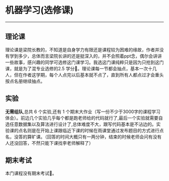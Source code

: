 <script setup>
import CourseInfo from '../../../.vitepress/components/CourseInfo.vue'
</script>

# 机器学习(选修课)

---

<CourseInfo
  :credits="2.5"
  :hours="48"
  :year="2024"
  :breakdown="{
    '平时成绩': '?',
    '实验成绩': '?'
  }"
  examType="非考试类"
/>

## 理论课

理论课是梁院长教的，不知道是自身学力有限还是课程较为困难的缘故，作者并没有学到多少，总体而言梁院长讲的还是挺深入的，并不会照着ppt念，偶尔会讲讲一些故事，感兴趣的同学可选修这门课学习。我选这门课纯粹只是因为只抢到这门课，就是为了混专业选修的2.5 学分🤤。理论课每一节都会抽点，基本一次十几人，但在作者这学期，每个人点完以后基本就不点了，直到所有人都点过才会重头按点名册继续抽点。

## 实验

**无需组队**,总共 6 个实验,还有 1 个期末大作业（写一份不少于3000字的课程学习体会）。前边几个实验几乎每个都是跑老师给的代码就行了,最后一个实验就需要自选任意数据集以及算法进行设计了,总体难度不大，跟写代码基本是不沾边的。实验课的点名则是在开始上课跟临近下课的时候在雨课堂通过发布题目的方式进行点名，没答的算旷课。（回答的时间大概只有一两分钟，结束的时候老师会问有没有人还没回答，不然只能下课找李老师解释了）

## 期末考试

本门课程没有期末考试🤤。